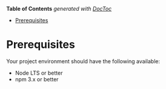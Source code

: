 <!-- START doctoc generated TOC please keep comment here to allow auto update -->
<!-- DON'T EDIT THIS SECTION, INSTEAD RE-RUN doctoc TO UPDATE -->
**Table of Contents**  *generated with [DocToc](https://github.com/thlorenz/doctoc)*

- [Prerequisites](#prerequisites)

<!-- END doctoc generated TOC please keep comment here to allow auto update -->

# Prerequisites

Your project environment should have the following available:

* Node LTS or better
* npm 3.x or better
